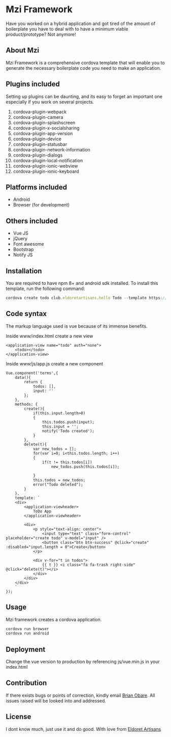 # Mzi Framework

Have you worked on a hybrid application and got tired of the amount of boilerplate you have to deal with to have a minimum viable product/prototype? Not anymore!

## About Mzi

Mzi Framework is a comprehensive cordova template that will enable you to generate the necessary boilerplate code you need to make an application.

## Plugins included

Setting up plugins can be daunting, and its easy to forget an important one especially if you work on several projects.

1. cordova-plugin-webpack
2. cordova-plugin-camera
3. cordova-plugin-splashscreen
4. cordova-plugin-x-socialsharing
5. cordova-plugin-app-version
6. cordova-plugin-device
7. cordova-plugin-statusbar
8. cordova-plugin-network-information
9. cordova-plugin-dialogs
10. cordova-plugin-local-notification
11. cordova-plugin-ionic-webview
12. cordova-plugin-ionic-keyboard

## Platforms included

+ Android 
+ Browser (for development)

## Others included

- Vue JS
- jQuery
- Font awesome
- Bootstrap
- Notify JS

## Installation

You are required to have npm 8+ and android sdk installed.
To install this template, run the following command:

```javascript
cordova create todo club.eldoretartisans.hello Todo --template https://github.com/chiefbrob/mzi
```


## Code syntax

The markup language used is vue because of its immense benefits. 

Inside www/index.html create a new view

```vue
<application-view name="todo" auth="none">
    <todo></todo>
</application-view>
```

Inside www/js/app.js create a new component 


```vue
Vue.component('terms',{
	data(){
		return {
			todos: [],
			input: ''
		};
	},
	methods: {
		create(){
			if(this.input.length>0)
			{
				this.todos.push(input);
				this.input = '';
				notify('Todo created');
			}
		},
		delete(t){
			var new_todos = [];
			for(var i=0; i<this.todos.length; i++)
			{
				if(t != this.todos[i])
					new_todos.push(this.todos[i]);

			}
			this.todos = new_todos;
			error("Todo deleted");
		}
	},
    template: `
    <div>
        <application-viewheader>
            ToDo App
        </application-viewheader>
        
        <div>
        	<p style="text-align: center">
        		<input type="text" class="form-control" placeholder="create todo" v-model="input" />
        		<button class="btn btn-success" @click="create" :disabled="input.length = 0">Create</button>
        	</p>

        	<div v-for="t in todos">
        		{{ t }} <i class="fa fa-trash right-side" @click="delete(t)"></i>
        	</div>
        </div>
    </div>
    `
});
```


## Usage

Mzi framework creates a cordova application. 


```javascript
cordova run browser
cordova run android
```

## Deployment

Change the vue version to production by referencing js/vue.min.js in your index.html

## Contribution

If there exists bugs or points of correction, kindly email [Brian Obare](mailto:brianobare@gmail.com). All issues raised will be looked into and addressed.

## License

I dont know much, just use it and do good. With love from [Eldoret Artisans](https://eldoretartisans.club)